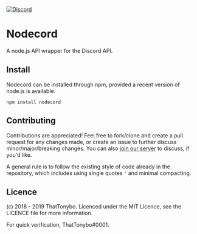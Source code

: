 [![Discord](https://discordapp.com/api/guilds/503134449060544513/embed.png?style=shield)](https://discord.gg/BUGV4Er)  
# Nodecord
A node.js API wrapper for the Discord API.

## Install
Nodecord can be installed through npm, provided a recent version of node.js is available.
```
npm install nodecord
```

## Contributing
Contributions are appreciated! Feel free to fork/clone and create a pull request for any changes made, or create an issue to further discuss minor/major/breaking changes. You can also [join our server](https://discord.gg/BUGV4Er) to discuss, if you'd like.  

A general rule is to follow the existing style of code already in the repository, which includes using single quotes `'` and minimal compacting.

## Licence
(c) 2018 - 2019 ThatTonybo. Licenced under the MIT Licence, see the LICENCE file for more information.

For quick verification, ThatTonybo#0001.
